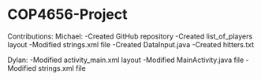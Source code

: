 # COP4656-Project
Contributions:
Michael:
-Created GitHub repository
-Created list_of_players layout
-Modified strings.xml file
-Created DataInput.java
-Created hitters.txt

Dylan:
-Modified activity_main.xml layout
-Modified MainActivity.java file
-Modified strings.xml file
